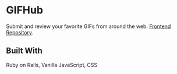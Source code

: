 # GIFHub

Submit and review your favorite GIFs from around the web. [Frontend Repository](https://github.com/wulman16/gifhub-frontend).

## Built With
Ruby on Rails, Vanilla JavaScript, CSS
